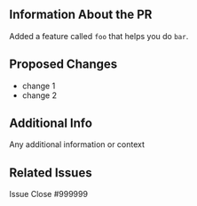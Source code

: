 ## Information About the PR

Added a feature called `foo` that helps you do `bar`.

## Proposed Changes

- change 1
- change 2

## Additional Info

Any additional information or context

## Related Issues

Issue Close #999999
